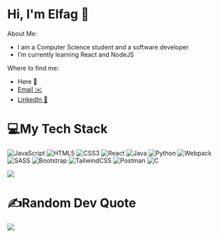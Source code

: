 # Hi, I'm Elfag 👋

About Me: 
- I am a Computer Science student and a software developer
- I’m currently learning React and NodeJS

Where to find me: 
- Here 📍
- [Email ✉️](mailto:elfagmammadaliyev@gmail.com?subject=[Github]%20Source%20Han%20Sans)
- <a href="https://www.linkedin.com/in/elfag-mammadaliyev-a022a41b8/">LinkedIn 💼</a>


# 💻My Tech Stack
![JavaScript](https://img.shields.io/badge/javascript-%23323330.svg?style=flat&logo=javascript&logoColor=%23F7DF1E) ![HTML5](https://img.shields.io/badge/html5-%23E34F26.svg?style=flat&logo=html5&logoColor=white)  ![CSS3](https://img.shields.io/badge/css3-%231572B6.svg?style=flat&logo=css3&logoColor=white) ![React](https://img.shields.io/badge/react-%2320232a.svg?style=flat&logo=react&logoColor=%2361DAFB)   ![Java](https://img.shields.io/badge/java-%23ED8B00.svg?style=flat&logo=java&logoColor=white) ![Python](https://img.shields.io/badge/python-3670A0?style=flat&logo=python&logoColor=ffdd54) ![Webpack](https://img.shields.io/badge/webpack-%238DD6F9.svg?style=flat&logo=webpack&logoColor=black) ![SASS](https://img.shields.io/badge/SASS-hotpink.svg?style=flat&logo=SASS&logoColor=white) ![Bootstrap](https://img.shields.io/badge/bootstrap-%23563D7C.svg?style=flat&logo=bootstrap&logoColor=white) ![TailwindCSS](https://img.shields.io/badge/tailwindcss-%2338B2AC.svg?style=flat&logo=tailwind-css&logoColor=white) ![Postman](https://img.shields.io/badge/Postman-FF6C37?style=flat&logo=postman&logoColor=white) ![C](https://img.shields.io/badge/c-%2300599C.svg?style=flat&logo=c&logoColor=white)

<img align="center" src="https://github-readme-stats.vercel.app/api/top-langs/?username=melfag&theme=dracula&hide_border=true&include_all_commits=true&count_private=true&layout=compact" />




# ✍️Random Dev Quote
![](https://quotes-github-readme.vercel.app/api?type=horizontal&theme=dark)
